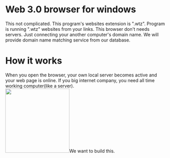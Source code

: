 # Web 3.0 browser for windows

This not complicated. This program's websites extension is ".wtz". Program is running ".wtz" websites from your links. This browser don't needs servers. Just connecting your another computer's domain name. We will provide domain name matching service from our database.

# How it works

When you open the browser, your own local server becomes active and your web page is online. If you big internet company, you need all time working computer(like a server). 
<br><img src="https://upload.wikimedia.org/wikipedia/commons/thumb/3/3f/P2P-network.svg/1200px-P2P-network.svg.png" width="200" />We want to build this.
